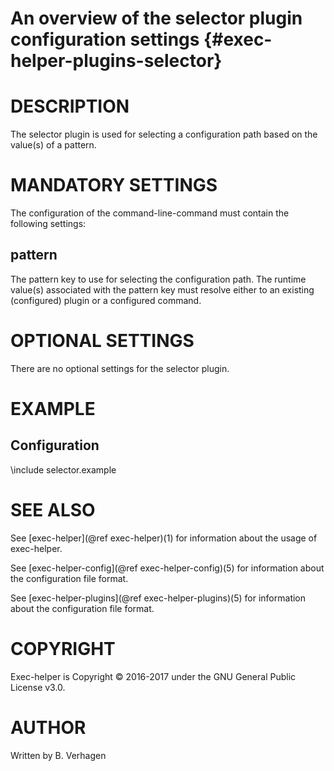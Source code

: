 An overview of the selector plugin configuration settings {#exec-helper-plugins-selector}
=========================================================

# DESCRIPTION
The selector plugin is used for selecting a configuration path based on the value(s) of a pattern.

# MANDATORY SETTINGS
The configuration of the command-line-command must contain the following settings:

## pattern
The pattern key to use for selecting the configuration path. The runtime value(s) associated with the pattern key must resolve either to an existing (configured) plugin or a configured command.

# OPTIONAL SETTINGS
There are no optional settings for the selector plugin.
 
# EXAMPLE
## Configuration
\include selector.example

# SEE ALSO
See [exec-helper](@ref exec-helper)(1) for information about the usage of exec-helper.

See [exec-helper-config](@ref exec-helper-config)(5) for information about the configuration file format.

See [exec-helper-plugins](@ref exec-helper-plugins)(5) for information about the configuration file format.

# COPYRIGHT
 Exec-helper is Copyright &copy; 2016-2017 under the GNU General Public License v3.0.

# AUTHOR
Written by B. Verhagen
